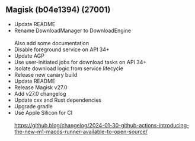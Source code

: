 ## Magisk (b04e1394) (27001)
- Update README
- Rename DownloadManager to DownloadEngine<br><br>Also add some documentation
- Disable foreground service on API 34+
- Update AGP
- Use user-initiated jobs for download tasks on API 34+
- Isolate download logic from service lifecycle
- Release new canary build
- Update README
- Release Magisk v27.0
- Add v27.0 changelog
- Update cxx and Rust dependencies
- Upgrade gradle
- Use Apple Silicon for CI<br><br>https://github.blog/changelog/2024-01-30-github-actions-introducing-the-new-m1-macos-runner-available-to-open-source/
